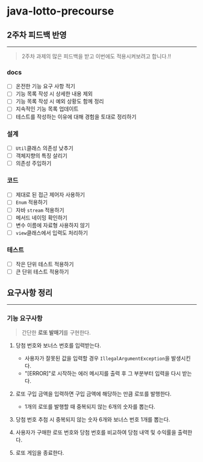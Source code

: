 # java-lotto-precourse

## 2주차 피드백 반영

---

> 2주차 과제의 많은 피드백을 받고 이번에도 적용시켜보려고 합니다.!!
### docs
- [ ] 온전한 기능 요구 사항 적기
- [ ] 기능 목록 작성 시 상세한 내용 제외
- [ ] 기능 목록 작성 시 예외 상황도 함께 정리
- [ ] 지속적인 기능 목록 업데이트
- [ ] 테스트를 작성하는 이유에 대해 경험을 토대로 정리하기

### 설계
- [ ] `Util`클래스 의존성 낮추기
- [ ] 객체지향의 특징 살리기
- [ ] 의존성 주입하기

### 코드
- [ ] 제대로 된 접근 제어자 사용하기
- [ ] `Enum` 적용하기
- [ ] 자바 `stream` 적용하기
- [ ] 메서드 네이밍 확인하기
- [ ] 변수 이름에 자료형 사용하지 않기
- [ ] `view`클래스에서 입력도 처리하기

### 테스트
- [ ] 작은 단위 테스트 적용하기
- [ ] 큰 단위 테스트 적용하기

## 요구사항 정리

---

### 기능 요구사항
> 간단한 **로또 발매기**를 구현한다.
1. 당첨 번호와 보너스 번호를 입력받는다. 
   - 사용자가 잘못된 값을 입력할 경우 `IllegalArgumentException`을 발생시킨다.
   - "[ERROR]"로 시작하는 에러 메시지를 출력 후 그 부분부터 입력을 다시 받는다.
   

2. 로또 구입 금액을 입력하면 구입 금액에 해당하는 만큼 로또를 발행한다.
   - 1개의 로또를 발행할 때 중복되지 않는 6개의 숫자를 뽑는다.
   

3. 당첨 번호 추첨 시 중복되지 않는 숫자 6개와 보너스 번호 1개를 뽑는다.


4. 사용자가 구매한 로또 번호와 당첨 번호를 비교하여 당첨 내역 및 수익률을 출력한다.


5. 로또 게임을 종료한다.